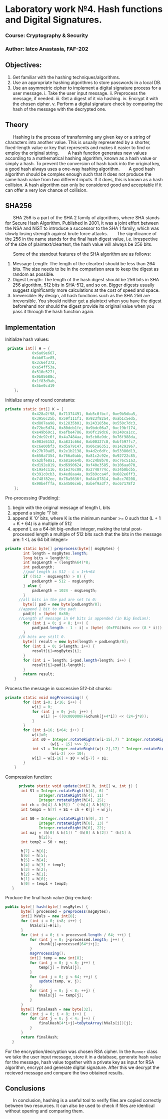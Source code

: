 # Laboratory work №4. Hash functions and Digital Signatures.

### Course: Cryptography & Security
### Author: Iatco Anastasia, FAF-202

## Objectives:

1. Get familiar with the hashing techniques/algorithms.
2. Use an appropriate hashing algorithms to store passwords in a local DB.
3. Use an asymmetric cipher to implement a digital signature process for a user message.
i. Take the user input message.
ii. Preprocess the message, if needed.
iii. Get a digest of it via hashing.
iv. Encrypt it with the chosen cipher.
v. Perform a digital signature check by comparing the hash of the message with the decrypted one.

## Theory
&ensp;&ensp;&ensp; Hashing is the process of transforming any given key or a string of characters into another value. This is usually represented by a shorter, fixed-length value or key that represents and makes it easier to find or employ the original string.
&ensp;&ensp;&ensp; A hash function generates new values according to a mathematical hashing algorithm, known as a hash value or simply a hash. To prevent the conversion of hash back into the original key, a good hash always uses a one-way hashing algorithm.
&ensp;&ensp;&ensp; A good hash algorithm should be complex enough such that it does not produce the same hash value from two different inputs. If it does, this is known as a hash collision. A hash algorithm can only be considered good and acceptable if it can offer a very low chance of collision.

## SHA256
&ensp;&ensp;&ensp; SHA 256 is a part of the SHA 2 family of algorithms, where SHA stands for Secure Hash Algorithm. Published in 2001, it was a joint effort between the NSA and NIST to introduce a successor to the SHA 1 family, which was slowly losing strength against brute force attacks.
&ensp;&ensp;&ensp; The significance of the 256 in the name stands for the final hash digest value, i.e. irrespective of the size of plaintext/cleartext, the hash value will always be 256 bits.

&ensp;&ensp;&ensp; Some of the standout features of the SHA algorithm are as follows:
1. Message Length: The length of the cleartext should be less than 264 bits. The size needs to be in the comparison area to keep the digest as random as possible.
2. Digest Length: The length of the hash digest should be 256 bits in SHA 256 algorithm, 512 bits in SHA-512, and so on. Bigger digests usually suggest significantly more calculations at the cost of speed and space.
3. Irreversible: By design, all hash functions such as the SHA 256 are irreversible. You should neither get a plaintext when you have the digest beforehand nor should the digest provide its original value when you pass it through the hash function again.

## Implementation
Initialize hash values:
```java
 private int[] H = {
            0x6a09e667,
            0xbb67ae85,
            0x3c6ef372,
            0xa54ff53a,
            0x510e527f,
            0x9b05688c,
            0x1f83d9ab,
            0x5be0cd19
    };
```

Initialize array of round constants:
```java
private static int[] K = {
            0x428a2f98, 0x71374491, 0xb5c0fbcf, 0xe9b5dba5,
            0x3956c25b, 0x59f111f1, 0x923f82a4, 0xab1c5ed5,
            0xd807aa98, 0x12835b01, 0x243185be, 0x550c7dc3,
            0x72be5d74, 0x80deb1fe, 0x9bdc06a7, 0xc19bf174,
            0xe49b69c1, 0xefbe4786, 0x0fc19dc6, 0x240ca1cc,
            0x2de92c6f, 0x4a7484aa, 0x5cb0a9dc, 0x76f988da,
            0x983e5152, 0xa831c66d, 0xb00327c8, 0xbf597fc7,
            0xc6e00bf3, 0xd5a79147, 0x06ca6351, 0x14292967,
            0x27b70a85, 0x2e1b2138, 0x4d2c6dfc, 0x53380d13,
            0x650a7354, 0x766a0abb, 0x81c2c92e, 0x92722c85,
            0xa2bfe8a1, 0xa81a664b, 0xc24b8b70, 0xc76c51a3,
            0xd192e819, 0xd6990624, 0xf40e3585, 0x106aa070,
            0x19a4c116, 0x1e376c08, 0x2748774c, 0x34b0bcb5,
            0x391c0cb3, 0x4ed8aa4a, 0x5b9cca4f, 0x682e6ff3,
            0x748f82ee, 0x78a5636f, 0x84c87814, 0x8cc70208,
            0x90befffa, 0xa4506ceb, 0xbef9a3f7, 0xc67178f2
    };
```

Pre-processing (Padding):
1. begin with the original message of length L bits
2. append a single '1' bit
3. append K '0' bits, where K is the minimum number >= 0 such that (L + 1 + K + 64) is a multiple of 512
4. append L as a 64-bit big-endian integer, making the total post-processed length a multiple of 512 bits
such that the bits in the message are: <original message of length L> 1 <K zeros> <L as 64 bit integer> 

```java
private static byte[] preprocess(byte[] msgBytes) {
        int length = msgBytes.length;
        long bits = length*8;
        int msgLength = (length%64)*8;
        int padLength;
        //pad length is 512 - L = 1+k+64
        if ((512 - msgLength) > 8) {
            padLength = 512 - msgLength;
        } else {
            padLength = 1024 - msgLength;
        }
      //all bits in the pad are set to 0:
        byte[] pad = new byte[padLength/8];
      //append 1 bit to the pad:
        pad[0] = (byte) 0x80;
      //Length of message in 64 bits is appended (in Big Endian):
        for (int i = 0; i < 8; i++) {
        	pad[pad.length - 1 - i] = (byte) (0xFF&(bits >>> (8 * i))); 
        }
      //k bits are still 0.
        byte[] result = new byte[length + padLength/8];
        for (int i = 0; i<length; i++) {
        	result[i]=msgBytes[i];
        }
        for (int i = length; i<pad.length+length; i++) {
        	result[i]=pad[i-length];
        }
        return result;
    }
```

Process the message in successive 512-bit chunks:

```java
private static void msgProcessing() {
        for (int i=0; i<16; i++) {
            w[i] = 0;
            for (int j = 0; j<4; j++) {
                w[i] |= ((0x000000FF&chunk[j+4*i]) << (24-j*8));
            }
        }
        for (int i=16; i<64; i++) {
        	w[i]=0;
            int s0 = Integer.rotateRight(w[i-15],7) ^ Integer.rotateRight(w[i-15],18) ^
                    (w[i - 15] >>> 3);
            int s1 = Integer.rotateRight(w[i-2],17) ^ Integer.rotateRight(w[i-2],19) ^
                    (w[i-2] >>> 10);
            w[i] = w[i-16] + s0 + w[i-7] + s1;
        }
    }
```

Compression function:
 ```java
       private static void update(int[] h, int[] w, int j) {
    	int S1 = Integer.rotateRight(h[4], 6) ^
                Integer.rotateRight(h[4], 11) ^
                Integer.rotateRight(h[4], 25);
    	int ch = (h[4] & h[5]) ^ (~h[4] & h[6]);
    	int temp1 = h[7] + S1 + ch + K[j] + w[j];
    	
        int S0 = Integer.rotateRight(h[0], 2) ^
                Integer.rotateRight(h[0], 13) ^
                Integer.rotateRight(h[0], 22);
        int maj = (h[0] & h[1]) ^ (h[0] & h[2]) ^ (h[1] & 
        		h[2]);
        int temp2 = S0 + maj;

        h[7] = h[6];
        h[6] = h[5];
        h[5] = h[4];
        h[4] = h[3] + temp1;
        h[3] = h[2];
        h[2] = h[1];
        h[1] = h[0];
        h[0] = temp1 + temp2;
    }
 ```
 
 Produce the final hash value (big-endian):
 
 ```java
 public byte[] hash(byte[] msgBytes) {
        byte[] processed = preprocess(msgBytes);
        int[] hVals = new int[8];
        for (int i = 0; i<8; i++) {
        	hVals[i]=H[i];
        }
        for (int i = 0; i < processed.length / 64; ++i) {
        	for (int j = 0; j<processed.length; j++) {
        		chunk[j]=processed[64*i+j];
        	}
            msgProcessing();
            int[] temp = new int[8];
            for (int j = 0; j < 8; j++) {
            	temp[j] = hVals[j];
            }
            for (int j = 0; j < 64; ++j) {
                update(temp, w, j);
            }
            for (int j = 0; j < 8; ++j) {
                hVals[j] += temp[j];
            }
        }
        byte[] finalHash = new byte[32];
        for (int i = 0; i < 8; i++) {
        	for (int j = 0; j < 4; j++) {
        		finalHash[4*i+j]=toByteArray(hVals[i])[j];
        	}
        }
        return finalHash;
    }
 ```
 
 For the encryption/decryption was chosen RSA cipher. In the ``Runner`` class we take the user input message, store it in a database, generate hash value for the message, hash value together with a private key as input for RSA algorithm, encrypt and generate digital signature. After this we decrypt the recieved message and compare the two obtained results.

## Conclusions
&ensp;&ensp;&ensp; In conclusion, hashing is a useful tool to verify files are copied correctly between two resources. It can also be used to check if files are identical without opening and comparing them. 